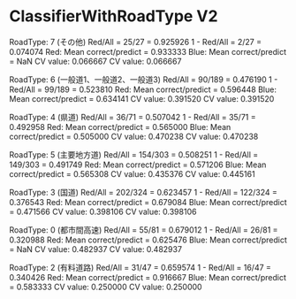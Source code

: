 # ClassifierWithRoadType V2

RoadType: 7 (その他)
Red/All = 25/27 = 0.925926
1 - Red/All = 2/27 = 0.074074
Red: Mean correct/predict = 0.933333
Blue: Mean correct/predict = NaN
CV value: 0.066667
CV value: 0.066667

RoadType: 6 (一般道1、一般道2、一般道3)
Red/All = 90/189 = 0.476190
1 - Red/All = 99/189 = 0.523810
Red: Mean correct/predict = 0.596448
Blue: Mean correct/predict = 0.634141
CV value: 0.391520
CV value: 0.391520

RoadType: 4 (県道)
Red/All = 36/71 = 0.507042
1 - Red/All = 35/71 = 0.492958
Red: Mean correct/predict = 0.565000
Blue: Mean correct/predict = 0.505000
CV value: 0.470238
CV value: 0.470238

RoadType: 5 (主要地方道)
Red/All = 154/303 = 0.508251
1 - Red/All = 149/303 = 0.491749
Red: Mean correct/predict = 0.571206
Blue: Mean correct/predict = 0.565308
CV value: 0.435376
CV value: 0.445161

RoadType: 3 (国道)
Red/All = 202/324 = 0.623457
1 - Red/All = 122/324 = 0.376543
Red: Mean correct/predict = 0.679084
Blue: Mean correct/predict = 0.471566
CV value: 0.398106
CV value: 0.398106

RoadType: 0 (都市間高速)
Red/All = 55/81 = 0.679012
1 - Red/All = 26/81 = 0.320988
Red: Mean correct/predict = 0.625476
Blue: Mean correct/predict = NaN
CV value: 0.482937
CV value: 0.482937

RoadType: 2 (有料道路)
Red/All = 31/47 = 0.659574
1 - Red/All = 16/47 = 0.340426
Red: Mean correct/predict = 0.916667
Blue: Mean correct/predict = 0.583333
CV value: 0.250000
CV value: 0.250000
